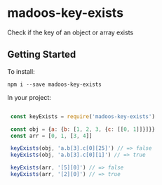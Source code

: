 # madoos-key-exists

Check if the key of an object or array exists

## Getting Started

To install:

    npm i --save madoos-key-exists

In your project:

``` javascript

 const keyExists = require('madoos-key-exists')

 const obj = {a: {b: [1, 2, 3, {c: [[0, 1]]}]}}
 const arr = [0, 1, [3, 4]]

 keyExists(obj, 'a.b[3].c[0][25]') // => false
 keyExists(obj, 'a.b[3].c[0][1]') // => true

 keyExists(arr, '[5][0]') // => false
 keyExists(arr, '[2][0]') // => true

```